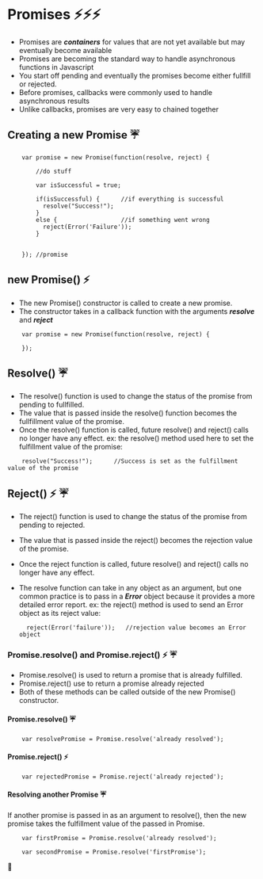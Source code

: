 # Promises  :zap::zap::zap:
- Promises are ___containers___ for values that are not yet available but may eventually become available
- Promises are becoming the standard way to handle asynchronous functions in Javascript
- You start off pending and eventually the promises become either fullfill or rejected.
- Before promises, callbacks were commonly used to handle asynchronous results
- Unlike callbacks, promises are very easy to chained together

## Creating a new Promise :umbrella:

```
    var promise = new Promise(function(resolve, reject) {
        
        //do stuff
        
        var isSuccessful = true;
        
        if(isSuccessful) {      //if everything is successful
          resolve("Success!");
        }
        else {                  //if something went wrong
          reject(Error('Failure'));
        }
        
        
    }); //promise

```

## new Promise() :zap:
- The new Promise() constructor is called to create a new promise.
- The constructor takes in a callback function with the arguments ***resolve*** and ***reject***

```
    var promise = new Promise(function(resolve, reject) {
    
    });
```

## Resolve() :umbrella:
- The resolve() function is used to change the status of the promise from pending to fullfilled.
- The value that is passed inside the resolve() function becomes the fullfillment value of the promise.
- Once the resolve() function is called, future resolve() and reject() calls no longer have any effect.
ex:
  the resolve() method used here to set the fulfillment value of the promise:

```
    resolve("Success!");      //Success is set as the fulfillment value of the promise
```
## Reject() :zap: :umbrella:
- The reject() function is used to change the status of the promise from pending to rejected.
- The value that is passed inside the reject() becomes the rejection value of the promise.
- Once the reject function is called, future resolve() and reject() calls no longer have any effect.
- The resolve function can take in any object as an argument, but one common practice is to pass in a ***Error*** object
  because it provides a more detailed error report.
ex:
  the reject() method is used to send an Error object as its reject value:
  
  ```   
    reject(Error('failure'));   //rejection value becomes an Error object
  
  ```
 
### Promise.resolve() and Promise.reject()  :zap: :umbrella:
- Promise.resolve() is used to return a promise that is already fulfilled.
- Promise.reject() use to return a promise already rejected
- Both of these methods can be called outside of the new Promise() constructor.

#### Promise.resolve()  :umbrella:

```
    var resolvePromise = Promise.resolve('already resolved');
```

#### Promise.reject()   :zap:

```
    var rejectedPromise = Promise.reject('already rejected');
```

#### Resolving another Promise  :umbrella:
If another promise is passed in as an argument to resolve(), then the new promise takes the fulfillment value of the passed in Promise.

```
    var firstPromise = Promise.resolve('already resolved');
    
    var secondPromise = Promise.resolve('firstPromise');
```

:100:


  
  













